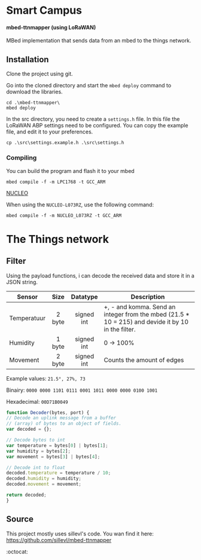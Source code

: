 # Smart Campus

#### mbed-ttnmapper (using LoRaWAN)
MBed implementation that sends data from an mbed to the things network.

## Installation

Clone the project using git.

Go into the cloned directory and start the `mbed deploy` command to download the libraries.
```
cd .\mbed-ttnmapper\
mbed deploy
```

In the src directory, you need to create a `settings.h` file. In this file
the LoRaWAN ABP settings need to be configured. You can copy
the example file, and edit it to your preferences.

```
cp .\src\settings.example.h .\src\settings.h
```

### Compiling

You can build the program and flash it to your mbed
```
mbed compile -f -m LPC1768 -t GCC_ARM
```

[NUCLEO](NUCLEO.md)

When using the `NUCLEO-L073RZ`, use the following command:
```
mbed compile -f -m NUCLEO_L073RZ -t GCC_ARM
```

# The Things network

## Filter
<!-- Decoder -->
Using the payload functions, i can decode the received data and store it in a JSON string.

|Sensor         |Size       |Datatype    |Description                                                                       |
|---------------|:---------:|:----------:|----------------------------------------------------------------------------------|
|Temperatuur    |2 byte     |signed int  |+, - and komma. Send an integer from the mbed (21.5 * 10 = 215) and devide it by 10 in the filter.|
|Humidity       |1 byte     |signed int    |0 -> 100%                                                                         |
|Movement       |2 byte     |signed int    |Counts the amount of edges                                                        |

Example values: `21.5°, 27%, 73`

Binairy:
`0000 0000 1101 0111
0001 1011
0000 0000 0100 1001`

Hexadecimal:
`00D71B0049`

```js
function Decoder(bytes, port) {
// Decode an uplink message from a buffer
// (array) of bytes to an object of fields.
var decoded = {};

// Decode bytes to int
var temperature = bytes[0] | bytes[1];
var humidity = bytes[2];
var movement = bytes[3] | bytes[4];

// Decode int to float
decoded.temperature = temperature / 10;
decoded.humidity = humidity;
decoded.movement = movement;

return decoded;
}

```

## Source

This project mostly uses sillevl's code.
You wan find it here:
https://github.com/sillevl/mbed-ttnmapper




:octocat:
